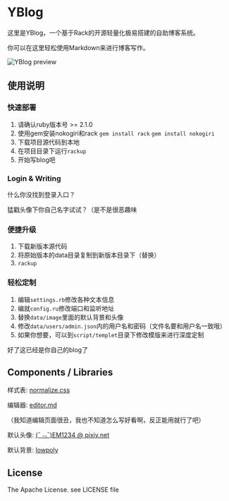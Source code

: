 # YBlog

这里是YBlog，一个基于Rack的开源轻量化极易搭建的自助博客系统。

你可以在这里轻松使用Markdown来进行博客写作。

![YBlog preview](./image/334EE631D3F6EEB0D1D288EEA6A95F7012680463.png)

## 使用说明

### 快速部署

1. 请确认ruby版本号 >= 2.1.0
2. 使用gem安装nokogiri和rack `gem install rack` `gem install nokogiri`
3. 下载项目源代码到本地
4. 在项目目录下运行`rackup`
5. 开始写blog吧

### Login & Writing

什么你没找到登录入口？

猛戳头像下你自己名字试试？（是不是很恶趣味

### 便捷升级

1. 下载新版本源代码
2. 将原始版本的data目录复制到新版本目录下（替换）
3. `rackup`

### 轻松定制
1. 编辑`settings.rb`修改各种文本信息
2. 编就`config.ru`修改端口和监听地址
3. 替换`data/image`里面的默认背景和头像
4. 修改`data/users/admin.json`内的用户名和密码（文件名要和用户名一致哦）
5. 如果你想要，可以到`script/templet`目录下修改模版来进行深度定制

好了这已经是你自己的blog了

## Components / Libraries

样式表: [normalize.css](https://github.com/necolas/normalize.css)

编辑器: [editor.md](https://github.com/pandao/editor.md)

（我知道编辑页面很丑，我也不知道怎么写好看啊，反正能用就行了吧）

默认头像: [(ˉ﹃ˉ)EM1234 @ pixiv.net](https://www.pixiv.net/member.php?id=8467971)

默认背景: [lowpoly](https://github.com/cojdev/lowpoly)



## License

The Apache License. see LICENSE file